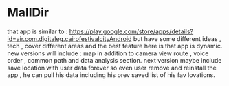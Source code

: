 # MallDir
that app is similar to : https://play.google.com/store/apps/details?id=air.com.digitaleg.cairofestivalcityAndroid 
but have some different ideas , tech , cover different areas and the best feature here is that app is dynamic.
new versions will include : map in addition to camera view route , voice order , common path and data analysis section.
next version maybe include save location with user data forever so even user remove and reinstall the app , he can pull his data
including his prev saved list of his fav lovations.
